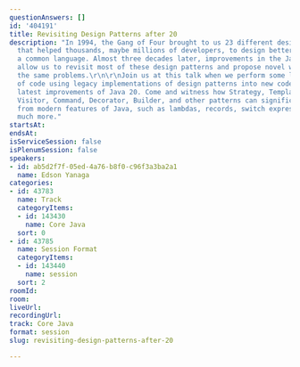 ```yaml
---
questionAnswers: []
id: '404191'
title: Revisiting Design Patterns after 20
description: "In 1994, the Gang of Four brought to us 23 different design patterns
  that helped thousands, maybe millions of developers, to design better code and share
  a common language. Almost three decades later, improvements in the Java language
  allow us to revisit most of these design patterns and propose novel ways to solve
  the same problems.\r\n\r\nJoin us at this talk when we perform some live refactorings
  of code using legacy implementations of design patterns into new code using the
  latest improvements of Java 20. Come and witness how Strategy, Template Method,
  Visitor, Command, Decorator, Builder, and other patterns can significantly benefit
  from modern features of Java, such as lambdas, records, switch expressions, and
  much more."
startsAt: 
endsAt: 
isServiceSession: false
isPlenumSession: false
speakers:
- id: ab5d2f7f-05ed-4a76-b8f0-c96f3a3ba2a1
  name: Edson Yanaga
categories:
- id: 43783
  name: Track
  categoryItems:
  - id: 143430
    name: Core Java
  sort: 0
- id: 43785
  name: Session Format
  categoryItems:
  - id: 143440
    name: session
  sort: 2
roomId: 
room: 
liveUrl: 
recordingUrl: 
track: Core Java
format: session
slug: revisiting-design-patterns-after-20

---
```

